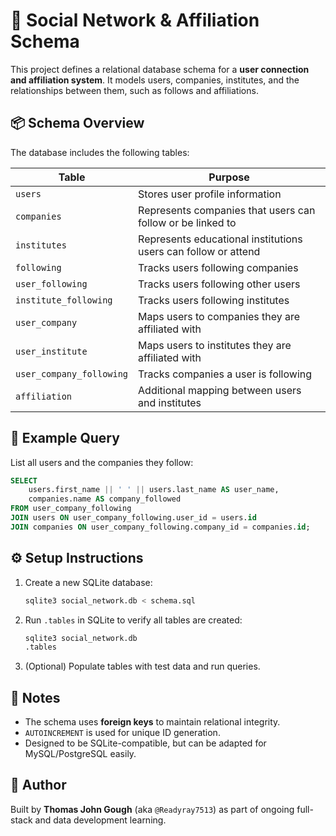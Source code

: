 # 🛫 Social Network & Affiliation Schema

This project defines a relational database schema for a **user connection and affiliation system**. It models users, companies, institutes, and the relationships between them, such as follows and affiliations.

## 📦 Schema Overview

The database includes the following tables:

| Table                     | Purpose                                                       |
|---------------------------|---------------------------------------------------------------|
| `users`                  | Stores user profile information                               |
| `companies`              | Represents companies that users can follow or be linked to    |
| `institutes`             | Represents educational institutions users can follow or attend|
| `following`              | Tracks users following companies                              |
| `user_following`         | Tracks users following other users                            |
| `institute_following`    | Tracks users following institutes                             |
| `user_company`           | Maps users to companies they are affiliated with              |
| `user_institute`         | Maps users to institutes they are affiliated with             |
| `user_company_following` | Tracks companies a user is following                          |
| `affiliation`            | Additional mapping between users and institutes               |

## 🧪 Example Query

List all users and the companies they follow:
```sql
SELECT 
    users.first_name || ' ' || users.last_name AS user_name,
    companies.name AS company_followed
FROM user_company_following
JOIN users ON user_company_following.user_id = users.id
JOIN companies ON user_company_following.company_id = companies.id;
```

## ⚙️ Setup Instructions

1. Create a new SQLite database:
   ```bash
   sqlite3 social_network.db < schema.sql
   ```

2. Run `.tables` in SQLite to verify all tables are created:
   ```bash
   sqlite3 social_network.db
   .tables
   ```

3. (Optional) Populate tables with test data and run queries.

## 🧠 Notes

- The schema uses **foreign keys** to maintain relational integrity.
- `AUTOINCREMENT` is used for unique ID generation.
- Designed to be SQLite-compatible, but can be adapted for MySQL/PostgreSQL easily.

## 🙋 Author

Built by **Thomas John Gough** (aka `@Readyray7513`) as part of ongoing full-stack and data development learning.
